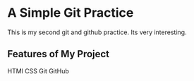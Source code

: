# A Simple Git Practice
This is my second git and github practice. Its very interesting.
## Features of My Project
HTMl
CSS
Git
GitHub
